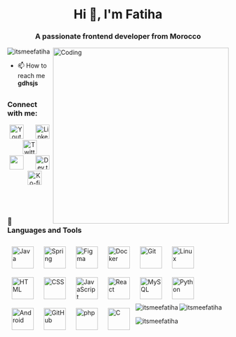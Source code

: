 <h1 align="center">Hi 👋, I'm Fatiha</h1>
<h3 align="center">A passionate frontend developer from Morocco</h3>
<img align="right" alt="Coding" width="400" src="https://i.pinimg.com/originals/bd/f3/4b/bdf34b4cc9b48276854fb78466bc5cdd.gif"/>

<p align="left"> <img src="https://komarev.com/ghpvc/?username=itsmeefatiha&label=Profile%20views&color=0e75b6&style=flat" alt="itsmeefatiha" /> </p>

- 📫 How to reach me **gdhsjs**

##

<h3 align="left">Connect with me:</h3>
<!-- Social icons section -->
<p align="center">
  <a href="https://www.youtube.com/c/DevProTips"><img width="32px" alt="Youtube" title="Youtube" src="https://i.imgur.com/qiXu7b2.png"/></a>
  &#8287;&#8287;&#8287;&#8287;&#8287;
  <a href="https://www.linkedin.com/in/jonah-lawrence/"><img width="32px" alt="LinkedIn" title="LinkedIn" src="https://i.imgur.com/yRpa1dQ.png"/></a>
  &#8287;&#8287;&#8287;&#8287;&#8287;
  <a href="https://twitter.com/DenverCoder1"><img width="32px" alt="Twitter" title="Twitter" src="https://i.imgur.com/AixJgnm.png"/></a>
  &#8287;&#8287;&#8287;&#8287;&#8287;
  <a href="https://discord.gg/fPrdqh3Zfu" alt="Discord" title="Dev Pro Tips Discord Server"><img width="32px" src="https://i.imgur.com/OViZO8J.png"/></a>
  &#8287;&#8287;&#8287;&#8287;&#8287;
  <a href="https://dev.to/denvercoder1"><img width="32px" alt="Dev.to" title="DenverCoder1 Dev.to" src="https://i.imgur.com/mVm29vK.png"></a>
  &#8287;&#8287;&#8287;&#8287;&#8287;
  <a href="https://ko-fi.com/jlawrence"><img width="32px" alt="Ko-fi" title="Buy me a coffee" src="https://i.imgur.com/PpLeD3K.png"/></a>
<!--   &#8287;&#8287;&#8287;&#8287;&#8287;
  <a href="http://eyl327.mywebcommunity.org/promos/"><img width="32px" alt="Free Stuff" title="Free gifts for you" src="https://i.imgur.com/0uVwkoZ.png"/></a> -->
</p>

<br/>

#

### 🧰 Languages and Tools

<p align="left">
  
<img align="left" alt="Java" width="50px" style="padding:10px;" src="https://cdn.jsdelivr.net/gh/devicons/devicon/icons/java/java-original.svg"/>
<img align="left" alt="Spring" width="50px" style="padding:10px;" src="https://cdn.jsdelivr.net/gh/devicons/devicon/icons/spring/spring-original.svg" />
<img align="left" alt="Figma" width="50px" style="padding:10px;" src="https://cdn.jsdelivr.net/gh/devicons/devicon@latest/icons/figma/figma-original.svg" />
<img align="left" alt="Docker" width="50px" style="padding:10px;" src="https://cdn.jsdelivr.net/gh/devicons/devicon@latest/icons/docker/docker-original.svg" />
<img align="left" alt="Git" width="50px" style="padding:10px;" src="https://cdn.jsdelivr.net/gh/devicons/devicon/icons/git/git-original.svg" />
<img align="left" alt="Linux" width="50px" style="padding:10px;" src="https://cdn.jsdelivr.net/gh/devicons/devicon/icons/linux/linux-original.svg" />
<img align="left" alt="HTML" width="50px" style="padding:10px;" src="https://cdn.jsdelivr.net/gh/devicons/devicon/icons/html5/html5-plain.svg" />
<img align="left" alt="CSS" width="50px" style="padding:10px;" src="https://cdn.jsdelivr.net/gh/devicons/devicon/icons/css3/css3-plain.svg" />
<img align="left" alt="JavaScript" width="50px" style="padding:10px;" src="https://cdn.jsdelivr.net/gh/devicons/devicon/icons/javascript/javascript-plain.svg" />
<img align="left" alt="React" width="50px" style="padding:10px;" src="https://cdn.jsdelivr.net/gh/devicons/devicon/icons/react/react-original.svg" />
<img align="left" alt="MySQL" width="50px" style="padding:10px;" src="https://cdn.jsdelivr.net/gh/devicons/devicon@latest/icons/mysql/mysql-original.svg" />
<img align="left" alt="Python" width="50px" style="padding:10px;" src="https://cdn.jsdelivr.net/gh/devicons/devicon@latest/icons/python/python-original.svg" />
<img align="left" alt="Android" width="50px" style="padding:10px;" src="https://cdn.jsdelivr.net/gh/devicons/devicon@latest/icons/android/android-original.svg" />
<img align="left" alt="GitHub" width="50px" style="padding:10px;" src="https://cdn.jsdelivr.net/gh/devicons/devicon/icons/github/github-original.svg" />
<img align="left" alt="php" width="50px" style="padding:10px;" src="https://cdn.jsdelivr.net/gh/devicons/devicon@latest/icons/php/php-original.svg" />
<img align="left" alt="C" width="50px" style="padding:10px;" src="https://cdn.jsdelivr.net/gh/devicons/devicon@latest/icons/c/c-original.svg" />
</p>

<br />

#

<p><img align="left" src="https://github-readme-stats.vercel.app/api/top-langs?username=itsmeefatiha&show_icons=true&locale=en&layout=compact" alt="itsmeefatiha" /></p>

<p>&nbsp;<img align="center" src="https://github-readme-stats.vercel.app/api?username=itsmeefatiha&show_icons=true&locale=en" alt="itsmeefatiha" /></p>

<p><img align="center" src="https://github-readme-streak-stats.herokuapp.com/?user=itsmeefatiha&" alt="itsmeefatiha" /></p>

